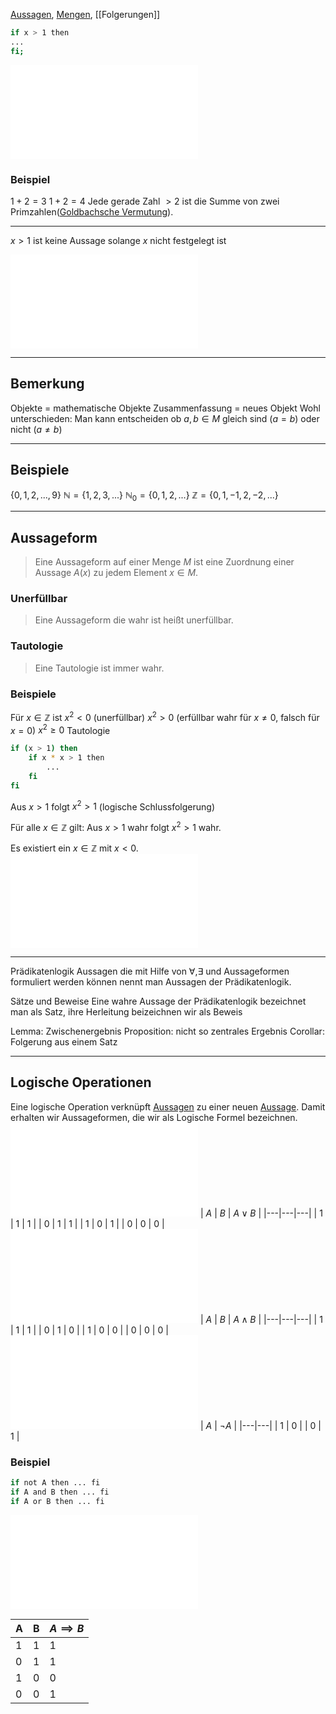 [Aussagen](Aussagen.md), [Mengen](Mengen.md), [[Folgerungen]]
```bash
if x > 1 then
...
fi;
```

![Aussage](Aussagen.md#Aussage)

### Beispiel
$1+2=3$
$1+2=4$
Jede gerade Zahl $>2$ ist die Summe von zwei Primzahlen([Goldbachsche Vermutung](Goldbachsche%20Vermutung.md)).

---
$x>1$ ist keine Aussage solange $x$ nicht festgelegt ist

![Definition](Mengen.md#Definition)

---
## Bemerkung
Objekte = mathematische Objekte
Zusammenfassung = neues Objekt
Wohl unterschieden: Man kann entscheiden ob $a,b \in M$ gleich sind $(a=b)$ oder nicht $(a \not = b)$

---
## Beispiele
$\{0, 1, 2,..., 9\}$ 
$\mathbb N = \{1,2,3,...\}$ $\mathbb N_0 = \{0, 1, 2,...\}$
$\mathbb Z =\{0, 1, -1, 2, -2, ...\}$

---
## Aussageform
> Eine Aussageform auf einer Menge $M$ ist eine Zuordnung einer Aussage $A(x)$ zu jedem Element $x\in M$.

### Unerfüllbar
> Eine Aussageform die wahr ist heißt unerfüllbar.

### Tautologie
> Eine Tautologie ist immer wahr.

### Beispiele
Für $x\in \mathbb Z$ ist $x^2 < 0$ (unerfüllbar)
$x^2 > 0$ (erfüllbar wahr für $x\not = 0$, falsch für $x=0$)
$x^2 \geq 0$ Tautologie

```bash
if (x > 1) then
    if x * x > 1 then
        ...
    fi
fi
```
Aus $x > 1$ folgt $x^2 > 1$ (logische Schlussfolgerung)

Für alle $x \in \mathbb Z$ gilt:
Aus $x>1$ wahr folgt $x^2>1$ wahr.

Es existiert ein $x \in \mathbb Z$ mit $x<0$.
![Quantoren](Quantoren.md)

---


Prädikatenlogik
Aussagen die mit Hilfe von ∀,∃ und Aussageformen formuliert werden können nennt man Aussagen der Prädikatenlogik.

Sätze und Beweise
Eine wahre Aussage der Prädikatenlogik bezeichnet man als Satz, ihre Herleitung beizeichnen wir als Beweis

Lemma: Zwischenergebnis
Proposition: nicht so zentrales Ergebnis
Corollar: Folgerung aus einem Satz

---

## Logische Operationen
Eine logische Operation verknüpft [Aussagen](Aussagen.md) zu einer neuen [Aussage](Aussagen.md). Damit erhalten wir Aussageformen, die wir als Logische Formel bezeichnen.
![Logisches Oder(Disjunktion)](Aussagen.md#Logisches%20Oder(Disjunktion))
|  $A$ | $B$  | $A\lor B$  |
|---|---|---|
|  1 |  1 |  1 |
|  0 |  1 |  1 |
|  1 |  0 |  1 |
| 0  | 0  |  0 |
![Logisches Und(Konjunktion)](Aussagen.md#Logisches%20Und(Konjunktion))
|  $A$ | $B$  | $A\land B$  |
|---|---|---|
|  1 |  1 |  1 |
|  0 |  1 |  0 |
|  1 |  0 |  0 |
| 0  | 0  |  0 |
![Negation](Aussagen.md#Negation)
| $A$  | $\neg A$  |
|---|---|
| 1  | 0  |
| 0  |  1 |
### Beispiel
```bash
if not A then ... fi
if A and B then ... fi
if A or B then ... fi
```

![Implikation](Aussagen.md#Implikation)

| A  | B  |  $A\implies B$ |
|---|---|---|
| 1  | 1  |  1 |
| 0  |  1 |  1 |   
|  1 |  0 |  0 |
|  0 |  0 |  1 |
